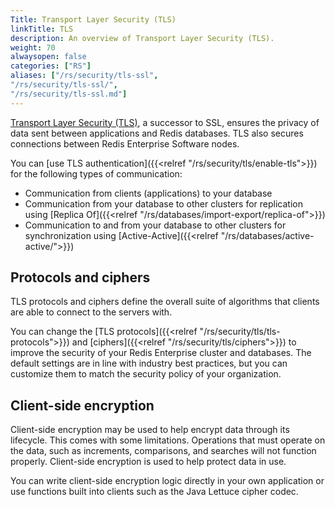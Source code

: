 ```yaml
---
Title: Transport Layer Security (TLS)
linkTitle: TLS
description: An overview of Transport Layer Security (TLS).
weight: 70
alwaysopen: false
categories: ["RS"]
aliases: ["/rs/security/tls-ssl",
"/rs/security/tls-ssl/",
"/rs/security/tls-ssl.md"]
---
```

[Transport Layer Security (TLS)](https://en.wikipedia.org/wiki/Transport_Layer_Security), a successor to SSL, ensures the privacy of data sent between applications and Redis databases. TLS also secures connections between Redis Enterprise Software nodes.

You can [use TLS authentication]({{<relref "/rs/security/tls/enable-tls">}}) for the following types of communication:

- Communication from clients (applications) to your database
- Communication from your database to other clusters for replication using [Replica Of]({{<relref "/rs/databases/import-export/replica-of">}})
- Communication to and from your database to other clusters for synchronization using [Active-Active]({{<relref "/rs/databases/active-active/">}})

## Protocols and ciphers

TLS protocols and ciphers define the overall suite of algorithms that clients are able to connect to the servers with.

You can change the [TLS protocols]({{<relref "/rs/security/tls/tls-protocols">}}) and [ciphers]({{<relref "/rs/security/tls/ciphers">}}) to improve the security of your Redis Enterprise cluster and databases. The default settings are in line with industry best practices, but you can customize them to match the security policy of your organization.

## Client-side encryption

Client-side encryption may be used to help encrypt data through its lifecycle. This comes with some limitations. Operations that must operate on the data, such as increments, comparisons, and searches will not function properly. Client-side encryption is used to help protect data in use.

You can write client-side encryption logic directly in your own application or use functions built into clients such as the Java Lettuce cipher codec.
